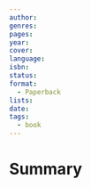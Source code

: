 ```yaml
---
author:
genres:
pages:
year:
cover:
language:
isbn:
status:
format:
  - Paperback
lists:
date:
tags:
  - book
---
```

# Summary
